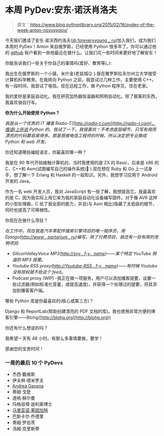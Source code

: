 # 本周 PyDev:安东·诺沃肖洛夫

> 原文：<https://www.blog.pythonlibrary.org/2015/02/16/pydev-of-the-week-anton-novosyolov/>

今天我们邀请了安东·诺沃西约洛夫([@ foreveryyoung _ ru](https://twitter.com/ForeverYoung_ru))加入我们，成为我们本周的 PyDev！Anton 来自俄罗斯，已经使用 Python 很多年了。你可以通过他的 [github](https://github.com/Forever-Young) 账户看到一些他最近在做什么。让我们花一些时间来更好地了解安东！

你能告诉我们一些关于你自己的事情吗(爱好、教育等)。):

我出生在俄罗斯的一个小镇，米什金(老鼠城😉 ).我在雅罗斯拉夫尔州立大学接受计算机科学教育。在我转向 Python 之前，我尝试过几种工作，主要使用 C++。有一段时间，我尝试了电信。现在远程工作，做 Python 程序员，住在老家。

我的爱好是家庭自动化。我在研究加热器恒温器和照明自动化。除了极客的东西，我喜欢骑自行车。

**你为什么开始使用 Python？**

*我是从一个优秀的 IT 播客 Radio-T([http://radio-t.com](http://radio-t.com)，俄语)上听说 Python 的。我试了一下，我很喜欢！不考虑底层细节，只写有用而漂亮的代码要容易得多。那是我做电信工程师的时候，所以决定把专业换成 Python 和 web 开发。*

你还知道哪些编程语言，你最喜欢哪一种？

我是在 90 年代开始接触计算机的，当时我使用的是 ZX 的 Basic，后来是 x86 的 C、C++和 Asm(试图编写自己的操作系统)🙂 ).现在想在 Ruby 和 Go 上一试身手，想了解一下 Erlang 和 Haskell 的一般知识。另外，我想学习应用于 Android 开发的 Java。

作为一名 web 开发人员，我对 JavaScript 有一些了解，我想提高它。我最喜欢的是 C，因为我实际上用它来为我的家庭自动化设备编写固件。对于像 AVR 这样的小型处理器，C 给了我全部的能力，并且(与 Asm 相比)隐藏了太低级的细节，同时也提高了可移植性。

你现在在做什么项目？

*在工作中，现在我是汽车零配件搜索引擎项目的唯一程序员，用 Django([http://www . partarium . ru](http://www.partarium.ru))编写。除了付费项目，我还有一些有用的宠物项目:*

*   *SiliconValleyVoice MP3([http://svv . f-y . name](http://svv.f-y.name))——某个特定 YouTube 频道的 MP3 提要。*
*   *Youtube RSS proxy([http://Youtube-RSS . f-y . name](http://youtube-rss.f-y.name))——有时候 Youtube 没有授权就不给这个 feed。*
*   Podcast proxy (WIP) -我正在做一项服务，用户可以添加播客提要，设置一些过滤器(例如标准化音量，或提高速度)，并获得一个处理过的提要，将其添加到播客客户端。

哪些 Python 库是你最喜欢的(核心或第三方)？

Django 和 ReportLab(帮助创建漂亮的 PDF 文档的库)。我也使用非常方便的博客引擎——Blohg([http://blohg.org](http://blohg.org))

你还有什么想说的吗？

我希望一天有 48 小时。有那么多事情要做，要学！

感谢您的宝贵时间！

### 一周的最后 10 个 PyDevs

*   杰西·戴维斯
*   伊夫林·德米罗夫
*   [Andrea Gavana](https://www.blog.pythonlibrary.org/2015/01/26/pydev-of-the-week-andrea-gavana/)
*   蒂姆·戈登
*   道格·赫尔曼
*   玛格丽塔·迪利奥博士
*   [马里亚诺·莱因加特](https://www.blog.pythonlibrary.org/2014/12/29/pydev-of-the-week-mariano-reingart/)
*   巴斯卡尔·乔德里
*   蒂姆·罗伯茨
*   汤姆·克里斯蒂